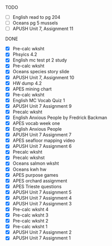TODO
- [ ] English read to pg 204
- [ ] Oceans pg 5 mussels
- [ ] APUSH Unit 7, Assignment 11

DONE
- [X] Pre-calc wksht
- [X] Phsyics 4.2
- [X] English mc test pt 2 study
- [X] Pre-calc wksht
- [X] Oceans species story slide
- [X] APUSH Unit 7, Assignment 10
- [X] HW dump 4.2
- [X] APES mining chart
- [X] Pre-calc wksht
- [X] English MC Vocab Quiz 1
- [X] APUSH Unit 7 Assignment 9
- [X] Precalc wksht
- [X] English Anxious People by Fredrick Backman
- [X] APES vocab week one
- [X] English Anxious People
- [X] APUSH Unit 7 Assignment 7
- [X] APES seafloor mapping video
- [X] APUSH Unit 7 Assignment 6
- [X] Precalc wksht
- [X] Precalc wkshst
- [X] Oceans salmon wksht
- [X] Oceans kwh hw
- [X] APES purpose games
- [X] APES orchard assignment
- [X] APES Trieste questions
- [X] APUSH Unit 7 Assignment 5
- [X] APUSH Unit 7 Assignment 4
- [X] APUSH Unit 7 Assignment 3
- [X] Pre-calc wksht 4
- [X] Pre-calc wksht 3
- [X] Pre-calc wksht 2
- [X] Pre-calc wksht 1
- [X] APUSH Unit 7 Assignment 2
- [X] APUSH Unit 7 Assignment 1
